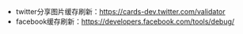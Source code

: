 * twitter分享图片缓存刷新：https://cards-dev.twitter.com/validator
* facebook缓存刷新：https://developers.facebook.com/tools/debug/
